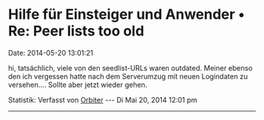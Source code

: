 Hilfe für Einsteiger und Anwender • Re: Peer lists too old
==========================================================

Date: 2014-05-20 13:01:21

hi, tatsächlich, viele von den seedlist-URLs waren outdated. Meiner
ebenso den ich vergessen hatte nach dem Serverumzug mit neuen Logindaten
zu versehen\.... Sollte aber jetzt wieder gehen.

Statistik: Verfasst von
[Orbiter](http://forum.yacy-websuche.de/memberlist.php?mode=viewprofile&u=2)
--- Di Mai 20, 2014 12:01 pm

------------------------------------------------------------------------
